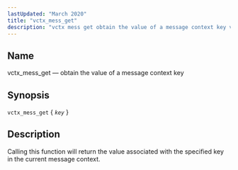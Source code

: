 ```yaml
---
lastUpdated: "March 2020"
title: "vctx_mess_get"
description: "vctx mess get obtain the value of a message context key vctx mess get key Calling this function will return the value associated with the specified key in the current message context..."
---
```


<a name="sieve.ref.vctx_mess_get"></a> 
## Name

vctx_mess_get — obtain the value of a message context key

## Synopsis

`vctx_mess_get` { *`key`* }

<a name="idp31395136"></a> 
## Description

Calling this function will return the value associated with the specified key in the current message context.